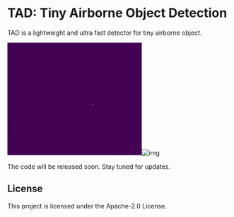 # TAD: Tiny Airborne Object Detection

TAD is a lightweight and ultra fast detector for tiny airborne object.

<img title="" src="img/heatmap.gif" alt="img" height="254"><img title="" src="img/img.gif" alt="img" height="254">

The code will be released soon. Stay tuned for updates.

## License

This project is licensed under the Apache-2.0 License.
